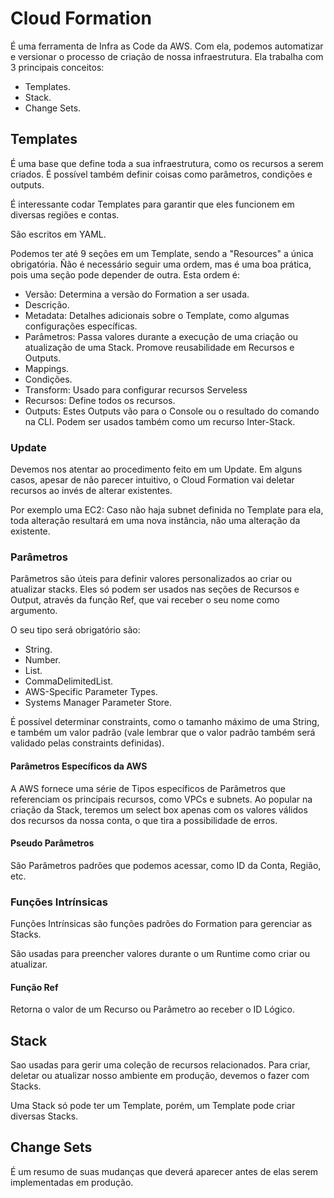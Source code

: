 # Cloud Formation

É uma ferramenta de Infra as Code da AWS. Com ela, podemos automatizar
e versionar o processo de criação de nossa infraestrutura. Ela trabalha
com 3 principais conceitos: 

- Templates.
- Stack.
- Change Sets.

## Templates

É uma base que define toda a sua infraestrutura, como os recursos a serem
criados. É possível também definir coisas como parâmetros, condições e 
outputs.

É interessante codar Templates para garantir que eles funcionem em diversas
regiões e contas.

São escritos em YAML.

Podemos ter até 9 seções em um Template, sendo a "Resources" a única obrigatória.
Ñão é necessário seguir uma ordem, mas é uma boa prática, pois uma seção pode 
depender de outra. Esta ordem é:

- Versão: Determina a versão do Formation a ser usada.
- Descrição.
- Metadata: Detalhes adicionais sobre o Template, como algumas configurações específicas.
- Parâmetros: Passa valores durante a execução de uma criação ou atualização de uma Stack. Promove reusabilidade em Recursos e Outputs.
- Mappings.
- Condições.
- Transform: Usado para configurar recursos Serveless
- Recursos: Define todos os recursos.
- Outputs: Estes Outputs vão para o Console ou o resultado do comando na CLI. Podem ser usados também como um recurso Inter-Stack.

### Update

Devemos nos atentar ao procedimento feito em um Update. Em alguns casos,
apesar de não parecer intuitivo, o Cloud Formation vai deletar recursos
ao invés de alterar existentes.

Por exemplo uma EC2: Caso não haja subnet definida no Template para ela,
toda alteração resultará em uma nova instância, não uma alteração da
existente.

### Parâmetros

Parâmetros são úteis para definir valores personalizados ao criar ou atualizar stacks.
Eles só podem ser usados nas seções de Recursos e Output, através da função Ref, que
vai receber o seu nome como argumento.

O seu tipo será obrigatório são:

- String.
- Number.
- List<Number>.
- CommaDelimitedList.
- AWS-Specific Parameter Types.
- Systems Manager Parameter Store.

É possível determinar constraints, como o tamanho máximo de uma String, e também
um valor padrão (vale lembrar que o valor padrão também será validado pelas
constraints definidas).

#### Parâmetros Específicos da AWS

A AWS fornece uma série de Tipos específicos de Parâmetros que referenciam os principais
recursos, como VPCs e subnets. Ao popular na criação da Stack, teremos um select box apenas
com os valores válidos dos recursos da nossa conta, o que tira a possibilidade de erros.

#### Pseudo Parâmetros

São Parâmetros padrões que podemos acessar, como ID da Conta, Região, etc.

### Funções Intrínsicas

Funções Intrínsicas são funções padrões do Formation para gerenciar as Stacks.

São usadas para preencher valores durante o um Runtime como criar ou 
atualizar.

#### Função Ref

Retorna o valor de um Recurso ou Parâmetro ao receber o ID Lógico.

## Stack

Sao usadas para gerir uma coleção de recursos relacionados. Para criar, deletar
ou atualizar nosso ambiente em produção, devemos o fazer com Stacks.

Uma Stack só pode ter um Template, porém, um Template pode criar diversas Stacks.

## Change Sets

É um resumo de suas mudanças que deverá aparecer antes de elas serem implementadas
em produção.